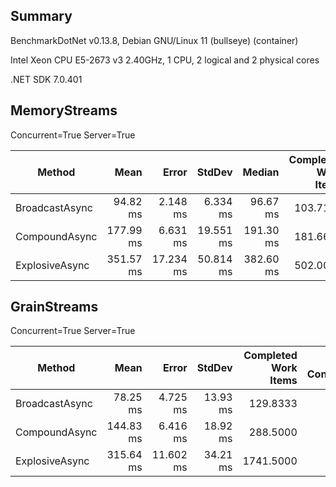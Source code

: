 ## Summary

BenchmarkDotNet v0.13.8, Debian GNU/Linux 11 (bullseye) (container)

Intel Xeon CPU E5-2673 v3 2.40GHz, 1 CPU, 2 logical and 2 physical cores

.NET SDK 7.0.401

## MemoryStreams

Concurrent=True  Server=True  

| Method         | Mean      | Error     | StdDev    | Median    | Completed Work Items | Lock Contentions | Allocated  |
|--------------- |----------:|----------:|----------:|----------:|---------------------:|-----------------:|-----------:|
| BroadcastAsync |  94.82 ms |  2.148 ms |  6.334 ms |  96.67 ms |             103.7143 |           1.1429 |  167.54 KB |
| CompoundAsync  | 177.99 ms |  6.631 ms | 19.551 ms | 191.30 ms |             181.6667 |           1.3333 |  298.69 KB |
| ExplosiveAsync | 351.57 ms | 17.234 ms | 50.814 ms | 382.60 ms |             502.0000 |           2.0000 | 1096.38 KB |

## GrainStreams

Concurrent=True  Server=True  

| Method         | Mean      | Error     | StdDev   | Completed Work Items | Lock Contentions | Allocated  |
|--------------- |----------:|----------:|---------:|---------------------:|-----------------:|-----------:|
| BroadcastAsync |  78.25 ms |  4.725 ms | 13.93 ms |             129.8333 |           0.8333 |  315.02 KB |
| CompoundAsync  | 144.83 ms |  6.416 ms | 18.92 ms |             288.5000 |           1.2500 |  570.87 KB |
| ExplosiveAsync | 315.64 ms | 11.602 ms | 34.21 ms |            1741.5000 |          10.5000 | 3212.29 KB |
